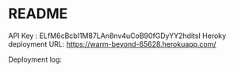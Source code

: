 # README

API Key : ELfM6cBcbI1M87LAn8nv4uCoB90fGDyYY2hditsI
Heroky deployment URL: https://warm-beyond-65628.herokuapp.com/

Deployment log: